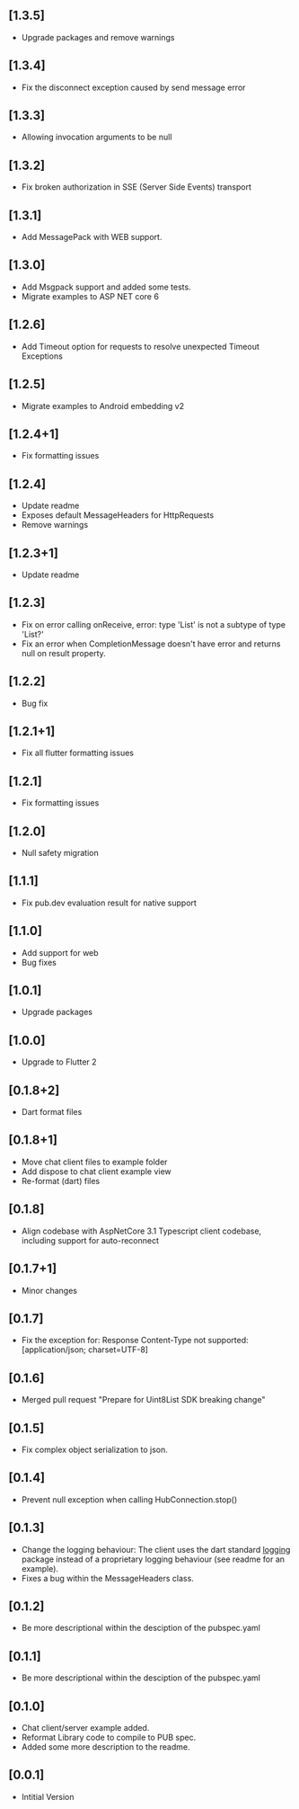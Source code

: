 ## [1.3.5]

* Upgrade packages and remove warnings
  
## [1.3.4]

* Fix the disconnect exception caused by send message error
  
## [1.3.3]

* Allowing invocation arguments to be null

## [1.3.2]

* Fix broken authorization in SSE (Server Side Events) transport

## [1.3.1]

* Add MessagePack with WEB support.

## [1.3.0]

* Add Msgpack support and added some tests.
* Migrate examples to ASP NET core 6

## [1.2.6]
* Add Timeout option for requests to resolve unexpected Timeout Exceptions  

## [1.2.5]
* Migrate examples to Android embedding v2

## [1.2.4+1]
* Fix formatting issues 

## [1.2.4] 
* Update readme
* Exposes default MessageHeaders for HttpRequests
* Remove warnings

## [1.2.3+1] 
* Update readme

## [1.2.3]
* Fix on error calling onReceive, error: type 'List' is not a subtype of type 'List?'
* Fix an error when CompletionMessage doesn't have error and returns null on result property.

## [1.2.2]
* Bug fix

## [1.2.1+1]
* Fix all flutter formatting issues

## [1.2.1]
* Fix formatting issues

## [1.2.0]
* Null safety migration

## [1.1.1]
* Fix pub.dev evaluation result for native support

## [1.1.0]
* Add support for web
* Bug fixes

## [1.0.1]
* Upgrade packages

## [1.0.0]
* Upgrade to Flutter 2

## [0.1.8+2]
* Dart format files

## [0.1.8+1]
* Move chat client files to example folder
* Add dispose to chat client example view
* Re-format (dart) files

## [0.1.8]
* Align codebase with AspNetCore 3.1 Typescript client codebase, including support for auto-reconnect

## [0.1.7+1]
* Minor changes

## [0.1.7]
* Fix the exception for: Response Content-Type not supported: [application/json; charset=UTF-8]

## [0.1.6]
* Merged pull request "Prepare for Uint8List SDK breaking change"

## [0.1.5]
* Fix complex object serialization to json.

## [0.1.4]
* Prevent null exception when calling HubConnection.stop()

## [0.1.3]
* Change the logging behaviour: The client uses the dart standard [logging](https://pub.dartlang.org/packages/logging) package instead of a proprietary logging behaviour (see readme for an example).
* Fixes a bug within the MessageHeaders class.

## [0.1.2]

* Be more descriptional within the desciption of the pubspec.yaml

## [0.1.1]

* Be more descriptional within the desciption of the pubspec.yaml

## [0.1.0]

* Chat client/server example added.
* Reformat Library code to compile to PUB spec.
* Added some more description to the readme.

## [0.0.1]

* Intitial Version
